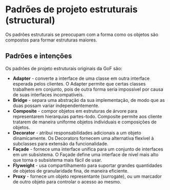 # Padrões de projeto estruturais (structural)
Os padrões estruturais se preocupam com a forma como os objetos são compostos para formar estruturas maiores.

##  Padrões e intenções
Os padrões de projeto estruturais originais da GoF são:

-   **Adapter** - converte a interface de uma classe em outra interface esperada pelos clientes. O Adapter permite que certas classes trabalhem em conjunto, pois de outra forma seria impossível por causa de suas interfaces incompatíveis.
-   **Bridge** - separa uma abstração da sua implementação, de modo que as duas possam variar independentemente.
-   **Composite** - compor objetos em estruturas de árvore para representarem hierarquias partes-todo. Composite permite aos cliente tratarem de maneira uniforme objetos individuais e composições de objetos.
-   **Decorator** - atribui responsabilidades adicionais a um objeto dinamicamente. Os Decorators fornecem uma alternativa flexível à subclasses para extensão da funcionalidade.
-   **Façade** - fornece uma interface unifica para um conjunto de interfaces em um subsistema. O Façade define uma interface de nível mais alto que torna o subsistema mais fácil de usar.
-   **Flyweight** - usa compartilhamento para suportar grandes quantidades de objetos de granularidade fina, de maneira eficiente.
-   **Proxy** - fornece um objeto representante (surrogate), ou um marcador de outro objeto para controlar o acesso ao mesmo.